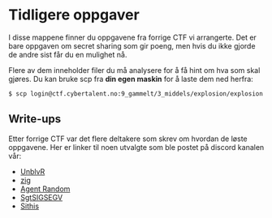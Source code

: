 # Tidligere oppgaver

I disse mappene finner du oppgavene fra forrige CTF vi arrangerte. Det er bare oppgaven om secret sharing som gir poeng, men hvis du ikke gjorde de andre sist får du en mulighet nå.

Flere av dem inneholder filer du må analysere for å få hint om hva som skal gjøres. Du kan bruke scp fra **din egen maskin** for å laste dem ned herfra:

```sh
$ scp login@ctf.cybertalent.no:9_gammelt/3_middels/explosion/explosion .
```

## Write-ups

Etter forrige CTF var det flere deltakere som skrev om hvordan de løste oppgavene. Her er linker til noen utvalgte som ble postet på discord kanalen vår:

* [UnblvR](https://github.com/myrdyr/ctf-writeups/tree/master/etjenesten20)
* [zig](https://www.indregard.no/2020/03/e-tjenestens-ctf/)
* [Agent Random](https://blog.agentrandom.com/cybertalent-ctf/)
* [SgtSIGSEGV](https://blog.mrfjo.org/2020/03/02/NIS-Cybertalent)
* [Sithis](https://github.com/williamsolem/Etjenesten-Cybertalent-CTF-Writeup)

